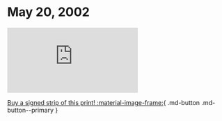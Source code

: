 # May 20, 2002

![](https://www.achewood.com/comic.php?date=05202002)

[Buy a signed strip of this print! :material-image-frame:](https://achewood-holiday-pop-up.myshopify.com/products/strip#05202002){ .md-button .md-button--primary }
